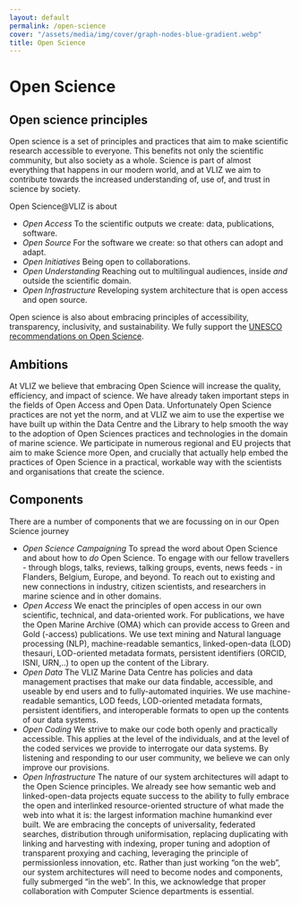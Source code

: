 ```yaml
---
layout: default
permalink: /open-science
cover: "/assets/media/img/cover/graph-nodes-blue-gradient.webp"
title: Open Science
---
```


# Open Science 


## Open science principles <a name="principles"></a>
Open science is a set of principles and practices that aim to make scientific research accessible to everyone. This benefits not only the scientific community, but also society as a whole. Science is part of almost everything that happens in our modern world, and at VLIZ we aim to contribute towards the increased understanding of, use of, and trust in science by society.  

Open Science@VLIZ is about  
- *Open Access* To the scientific outputs we create: data, publications, software.
- *Open Source* For the software we create: so that others can adopt and adapt. 
- *Open Initiatives* Being open to collaborations.
- *Open Understanding* Reaching out to multilingual audiences, inside *and* outside the scientific domain.
- *Open Infrastructure* Reveloping system architecture that is open access and open source.

Open science is also about embracing principles of accessibility, transparency, inclusivity, and sustainability. We fully support the [UNESCO recommendations on Open Science](https://www.unesco.org/en/open-science/about). 

## Ambitions <a name="ambitions"></a>
At VLIZ we believe that embracing Open Science will increase the quality, efficiency, and impact of science. We have already taken important steps in the fields of Open Access and Open Data. Unfortunately Open Science practices are not yet the norm, and at VLIZ we aim to use the expertise we have built up within the Data Centre and the Library to help smooth the way to the adoption of Open Sciences practices and technologies in the domain of marine science. We participate in numerous regional and EU projects that aim to make Science more Open, and crucially that actually help embed the practices of Open Science in a practical, workable way with the scientists and organisations that create the science. 

## Components <a name="components"></a>

There are a number of components that we are focussing on in our Open Science journey
- *Open Science Campaigning* To spread the word about Open Science and about how to *do* Open Science. To engage with our fellow travellers - through blogs, talks, reviews, talking groups, events, news feeds - in Flanders, Belgium, Europe, and beyond. To reach out to existing and new connections in industry, citizen scientists, and researchers in marine science and in other domains. 
- *Open Access* We enact the principles of open access in our own scientific, technical, and data-oriented work. For publications, we have the Open Marine Archive (OMA) which can provide access to Green and Gold (-access) publications. We use text mining and Natural language processing (NLP), machine-readable semantics, linked-open-data (LOD) thesauri, LOD-oriented metadata formats, persistent identifiers (ORCID, ISNI, URN,..) to open up the content of the Library. 
- *Open Data* The VLIZ Marine Data Centre has policies and data management practises that make our data findable, accessible, and useable by end users and to fully-automated inquiries. We use machine-readable semantics, LOD feeds, LOD-oriented metadata formats, persistent identifiers, and interoperable formats to open up the contents of our data systems. 
- *Open Coding* We strive to make our code both openly and practically accessible. This applies at the level of the individuals, and at the level of the coded services we provide to interrogate our data systems. By listening and responding to our user community, we believe we can only improve our provisions.
- *Open Infrastructure* The nature of our system architectures will adapt to the Open Science principles. We already see how semantic web and linked-open-data projects equate success to the ability to fully embrace the open and interlinked resource-oriented structure of what made the web into what it is: the largest information machine humankind ever built. We are embracing the concepts of universality, federated searches, distribution through uniformisation, replacing duplicating with linking and harvesting with indexing, proper tuning and adoption of transparent proxying and caching, leveraging the principle of permissionless innovation, etc. Rather than just working “on the web”, our system architectures will need to become nodes and components, fully submerged “in the web”. In this, we acknowledge that proper collaboration with Computer Science departments is essential.
   




